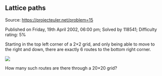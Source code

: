 Lattice paths
-------------

Source: https://projecteuler.net/problem=15

Published on Friday, 19th April 2002, 06:00 pm; Solved by 118541;
Difficulty rating: 5%

Starting in the top left corner of a 2×2 grid, and only being able to
move to the right and down, there are exactly 6 routes to the bottom
right corner.

![](project/images/p015.gif)

How many such routes are there through a 20×20 grid?
